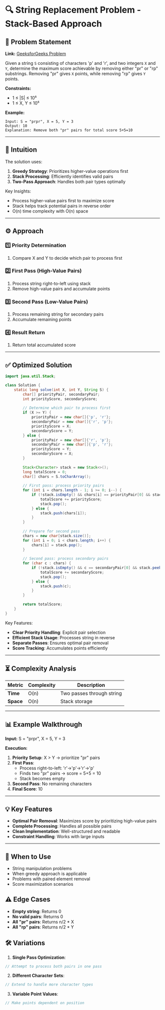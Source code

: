 # 🔍 String Replacement Problem - Stack-Based Approach

## 📜 Problem Statement
**Link:** [GeeksforGeeks Problem](https://www.geeksforgeeks.org/problems/string-rp-or-pr--170647/1?page=1&company=Google&sortBy=latest)

Given a string `S` consisting of characters 'p' and 'r', and two integers `X` and `Y`, determine the maximum score achievable by removing either "pr" or "rp" substrings. Removing "pr" gives `X` points, while removing "rp" gives `Y` points.

**Constraints:**
- 1 ≤ |S| ≤ 10⁵
- 1 ≤ X, Y ≤ 10⁵

**Example:**
```text
Input: S = "prpr", X = 5, Y = 3
Output: 10
Explanation: Remove both "pr" pairs for total score 5+5=10
```

---

## 🧠 Intuition
The solution uses:
1. **Greedy Strategy**: Prioritizes higher-value operations first
2. **Stack Processing**: Efficiently identifies valid pairs
3. **Two-Pass Approach**: Handles both pair types optimally

Key Insights:
- Process higher-value pairs first to maximize score
- Stack helps track potential pairs in reverse order
- O(n) time complexity with O(n) space

---

## ⚙️ Approach
### **1️⃣ Priority Determination**
1. Compare X and Y to decide which pair to process first

### **2️⃣ First Pass (High-Value Pairs)**
1. Process string right-to-left using stack
2. Remove high-value pairs and accumulate points

### **3️⃣ Second Pass (Low-Value Pairs)**
1. Process remaining string for secondary pairs
2. Accumulate remaining points

### **4️⃣ Result Return**
1. Return total accumulated score

---

## ✅ Optimized Solution
```java
import java.util.Stack;

class Solution {
    static long solve(int X, int Y, String S) {
        char[] priorityPair, secondaryPair;
        int priorityScore, secondaryScore;
        
        // Determine which pair to process first
        if (X >= Y) {
            priorityPair = new char[]{'p', 'r'};
            secondaryPair = new char[]{'r', 'p'};
            priorityScore = X;
            secondaryScore = Y;
        } else {
            priorityPair = new char[]{'r', 'p'};
            secondaryPair = new char[]{'p', 'r'};
            priorityScore = Y;
            secondaryScore = X;
        }
        
        Stack<Character> stack = new Stack<>();
        long totalScore = 0;
        char[] chars = S.toCharArray();
        
        // First pass: process priority pairs
        for (int i = chars.length - 1; i >= 0; i--) {
            if (!stack.isEmpty() && chars[i] == priorityPair[0] && stack.peek() == priorityPair[1]) {
                totalScore += priorityScore;
                stack.pop();
            } else {
                stack.push(chars[i]);
            }
        }
        
        // Prepare for second pass
        chars = new char[stack.size()];
        for (int i = 0; i < chars.length; i++) {
            chars[i] = stack.pop();
        }
        
        // Second pass: process secondary pairs
        for (char c : chars) {
            if (!stack.isEmpty() && c == secondaryPair[0] && stack.peek() == secondaryPair[1]) {
                totalScore += secondaryScore;
                stack.pop();
            } else {
                stack.push(c);
            }
        }
        
        return totalScore;
    }
}
```

Key Features:
- **Clear Priority Handling**: Explicit pair selection
- **Efficient Stack Usage**: Processes string in reverse
- **Separate Passes**: Ensures optimal pair removal
- **Score Tracking**: Accumulates points efficiently

---

## ⏳ Complexity Analysis
| Metric          | Complexity | Description |
|-----------------|------------|-------------|
| **Time**        | O(n)       | Two passes through string |
| **Space**       | O(n)       | Stack storage |

---

## 📊 Example Walkthrough

**Input:** S = "prpr", X = 5, Y = 3

**Execution:**
1. **Priority Setup**: X > Y → prioritize "pr" pairs
2. **First Pass**:
   - Process right-to-left: 'r'→'p'→'r'→'p'
   - Finds two "pr" pairs → score = 5+5 = 10
   - Stack becomes empty
3. **Second Pass**: No remaining characters
4. **Final Score**: 10

---

## 💡 Key Features
- **Optimal Pair Removal**: Maximizes score by prioritizing high-value pairs
- **Complete Processing**: Handles all possible pairs
- **Clean Implementation**: Well-structured and readable
- **Constraint Handling**: Works with large inputs

---

## 🚀 When to Use
- String manipulation problems
- When greedy approach is applicable
- Problems with paired element removal
- Score maximization scenarios

## ⚠️ Edge Cases
- **Empty string**: Returns 0
- **No valid pairs**: Returns 0
- **All "pr" pairs**: Returns n/2 * X
- **All "rp" pairs**: Returns n/2 * Y

## 🛠 Variations
1. **Single Pass Optimization**:
```java
// Attempt to process both pairs in one pass
```

2. **Different Character Sets**:
```java
// Extend to handle more character types
```

3. **Variable Point Values**:
```java
// Make points dependent on position
```
